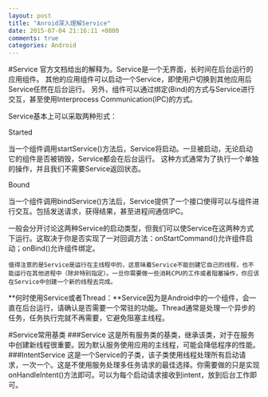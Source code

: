 ```yaml
---
layout: post
title: "Anroid深入理解Service"
date: 2015-07-04 21:16:11 +0800
comments: true
categories: Android
---
```


#Service
官方文档给出的解释为。Service是一个无界面，长时间在后台运行的应用组件。
其他的应用组件可以启动一个Service，即使用户切换到其他应用后Service任然在后台运行。
另外，组件可以通过绑定(Bind)的方式与Service进行交互，甚至使用Interprocess Communication(IPC)的方式。

Service基本上可以采取两种形式：

Started

当一个组件调用startService()方法后，Service将启动。一旦被启动，无论启动它的组件是否被销毁，Service都会在后台运行。
这种方式通常为了执行一个单独的操作，并且我们不需要Service返回状态。

Bound

当一个组件调用bindService()方法后，Service提供了一个接口使得可以与组件进行交互。包括发送请求，获得结果，甚至进程间通信IPC。

一般会分开讨论这两种Service的启动类型，但我们可以使Service在这两种方式下运行。这取决于你是否实现了一对回调方法：onStartCommand()允许组件启动；onBind()允许组件绑定。

`值得注意的是Service是运行在主线程中的，这意味着Service不能创建它自己的线程，也不能运行在其他进程中（除非特别指定）。一旦你需要做一些消耗CPU的工作或者阻塞操作，你应该在Service中创建一个新的线程去完成。`

**何时使用Service或者Thread：**Service因为是Android中的一个组件，会一直在后台运行，请确认是否需要一个常驻的功能。Thread通常是处理一个异步的任务，任务执行完就不再需要，它避免阻塞主线程。

#Service常用基类
###Service
这是所有服务类的基类，继承该类，对于在服务中创建新线程很重要。因为默认服务使用应用的主线程，可能会降低程序的性能。
###IntentService
这是一个Service的子类，该子类使用线程处理所有启动请求，一次一个。这是不使用服务处理多任务请求的最佳选择。你需要做的只是实现onHandleIntent()方法即可。可以为每个启动请求接收到intent，放到后台工作即可。